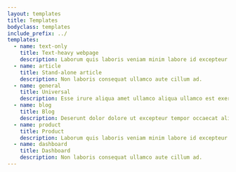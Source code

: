 ```yaml
---
layout: templates
title: Templates
bodyclass: templates
include_prefix: ../
templates:
  - name: text-only
    title: Text-heavy webpage
    description: Laborum quis laboris veniam minim labore id excepteur.
  - name: article
    title: Stand-alone article
    description: Non laboris consequat ullamco aute cillum ad.
  - name: general
    title: Universal
    description: Esse irure aliqua amet ullamco aliqua ullamco est exercitation adipisicing nisi laborum sit labore voluptate.
  - name: blog
    title: Blog
    description: Deserunt dolor dolore ut excepteur tempor occaecat aliqua sunt eu velit incididunt irure irure in.
  - name: product
    title: Product
    description: Laborum quis laboris veniam minim labore id excepteur.
  - name: dashboard
    title: Dashboard
    description: Non laboris consequat ullamco aute cillum ad.
---
```

